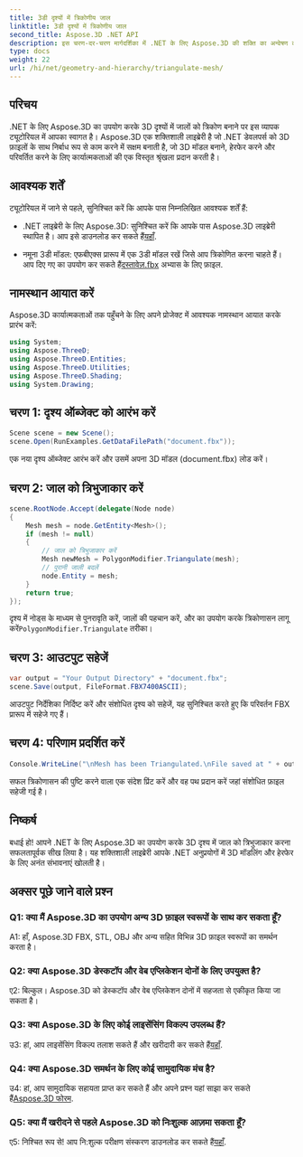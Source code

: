 ```yaml
---
title: 3डी दृश्यों में त्रिकोणीय जाल
linktitle: 3डी दृश्यों में त्रिकोणीय जाल
second_title: Aspose.3D .NET API
description: इस चरण-दर-चरण मार्गदर्शिका में .NET के लिए Aspose.3D की शक्ति का अन्वेषण करें। उन्नत मॉडलिंग के लिए 3डी जालों को सहजता से त्रिकोणित करना सीखें।
type: docs
weight: 22
url: /hi/net/geometry-and-hierarchy/triangulate-mesh/
---
```

## परिचय

.NET के लिए Aspose.3D का उपयोग करके 3D दृश्यों में जालों को त्रिकोण बनाने पर इस व्यापक ट्यूटोरियल में आपका स्वागत है। Aspose.3D एक शक्तिशाली लाइब्रेरी है जो .NET डेवलपर्स को 3D फ़ाइलों के साथ निर्बाध रूप से काम करने में सक्षम बनाती है, जो 3D मॉडल बनाने, हेरफेर करने और परिवर्तित करने के लिए कार्यात्मकताओं की एक विस्तृत श्रृंखला प्रदान करती है।

## आवश्यक शर्तें

ट्यूटोरियल में जाने से पहले, सुनिश्चित करें कि आपके पास निम्नलिखित आवश्यक शर्तें हैं:

- .NET लाइब्रेरी के लिए Aspose.3D: सुनिश्चित करें कि आपके पास Aspose.3D लाइब्रेरी स्थापित है। आप इसे डाउनलोड कर सकते हैं[यहाँ](https://releases.aspose.com/3d/net/).

- नमूना 3डी मॉडल: एफबीएक्स प्रारूप में एक 3डी मॉडल रखें जिसे आप त्रिकोणित करना चाहते हैं। आप दिए गए का उपयोग कर सकते हैं[दस्तावेज़.fbx](https://reference.aspose.com/3d/net/) अभ्यास के लिए फ़ाइल.

## नामस्थान आयात करें

Aspose.3D कार्यात्मकताओं तक पहुँचने के लिए अपने प्रोजेक्ट में आवश्यक नामस्थान आयात करके प्रारंभ करें:

```csharp
using System;
using Aspose.ThreeD;
using Aspose.ThreeD.Entities;
using Aspose.ThreeD.Utilities;
using Aspose.ThreeD.Shading;
using System.Drawing;
```

## चरण 1: दृश्य ऑब्जेक्ट को आरंभ करें

```csharp
Scene scene = new Scene();
scene.Open(RunExamples.GetDataFilePath("document.fbx"));
```

एक नया दृश्य ऑब्जेक्ट आरंभ करें और उसमें अपना 3D मॉडल (document.fbx) लोड करें।

## चरण 2: जाल को त्रिभुजाकार करें

```csharp
scene.RootNode.Accept(delegate(Node node)
{
    Mesh mesh = node.GetEntity<Mesh>();
    if (mesh != null)
    {
        // जाल को त्रिभुजाकार करें
        Mesh newMesh = PolygonModifier.Triangulate(mesh);
        // पुरानी जाली बदलें
        node.Entity = mesh;
    }
    return true;
});
```

 दृश्य में नोड्स के माध्यम से पुनरावृति करें, जालों की पहचान करें, और का उपयोग करके त्रिकोणासन लागू करें`PolygonModifier.Triangulate` तरीका।

## चरण 3: आउटपुट सहेजें

```csharp
var output = "Your Output Directory" + "document.fbx";
scene.Save(output, FileFormat.FBX7400ASCII);
```

आउटपुट निर्देशिका निर्दिष्ट करें और संशोधित दृश्य को सहेजें, यह सुनिश्चित करते हुए कि परिवर्तन FBX प्रारूप में सहेजे गए हैं।

## चरण 4: परिणाम प्रदर्शित करें

```csharp
Console.WriteLine("\nMesh has been Triangulated.\nFile saved at " + output);
```

सफल त्रिकोणासन की पुष्टि करने वाला एक संदेश प्रिंट करें और वह पथ प्रदान करें जहां संशोधित फ़ाइल सहेजी गई है।

## निष्कर्ष

बधाई हो! आपने .NET के लिए Aspose.3D का उपयोग करके 3D दृश्य में जाल को त्रिभुजाकार करना सफलतापूर्वक सीख लिया है। यह शक्तिशाली लाइब्रेरी आपके .NET अनुप्रयोगों में 3D मॉडलिंग और हेरफेर के लिए अनंत संभावनाएं खोलती है।

## अक्सर पूछे जाने वाले प्रश्न

### Q1: क्या मैं Aspose.3D का उपयोग अन्य 3D फ़ाइल स्वरूपों के साथ कर सकता हूँ?

A1: हाँ, Aspose.3D FBX, STL, OBJ और अन्य सहित विभिन्न 3D फ़ाइल स्वरूपों का समर्थन करता है।

### Q2: क्या Aspose.3D डेस्कटॉप और वेब एप्लिकेशन दोनों के लिए उपयुक्त है?

ए2: बिल्कुल। Aspose.3D को डेस्कटॉप और वेब एप्लिकेशन दोनों में सहजता से एकीकृत किया जा सकता है।

### Q3: क्या Aspose.3D के लिए कोई लाइसेंसिंग विकल्प उपलब्ध हैं?

 उ3: हां, आप लाइसेंसिंग विकल्प तलाश सकते हैं और खरीदारी कर सकते हैं[यहाँ](https://purchase.aspose.com/buy).

### Q4: क्या Aspose.3D समर्थन के लिए कोई सामुदायिक मंच है?

 उ4: हां, आप सामुदायिक सहायता प्राप्त कर सकते हैं और अपने प्रश्न यहां साझा कर सकते हैं[Aspose.3D फोरम](https://forum.aspose.com/c/3d/18).

### Q5: क्या मैं खरीदने से पहले Aspose.3D को निःशुल्क आज़मा सकता हूँ?

 ए5: निश्चित रूप से! आप नि:शुल्क परीक्षण संस्करण डाउनलोड कर सकते हैं[यहाँ](https://releases.aspose.com/).
